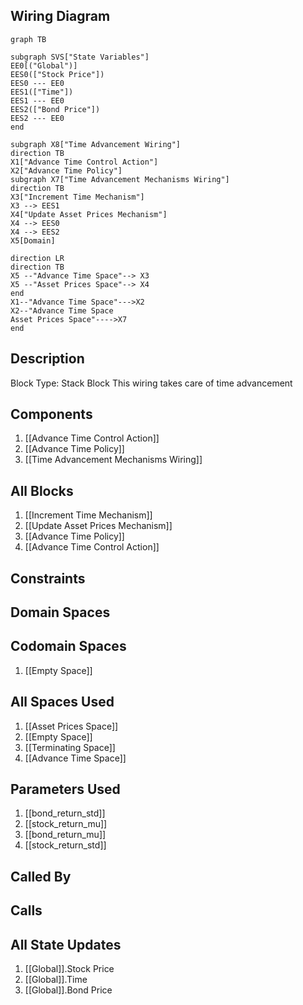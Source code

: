 ## Wiring Diagram

```mermaid
graph TB

subgraph SVS["State Variables"]
EE0[("Global")]
EES0(["Stock Price"])
EES0 --- EE0
EES1(["Time"])
EES1 --- EE0
EES2(["Bond Price"])
EES2 --- EE0
end

subgraph X8["Time Advancement Wiring"]
direction TB
X1["Advance Time Control Action"]
X2["Advance Time Policy"]
subgraph X7["Time Advancement Mechanisms Wiring"]
direction TB
X3["Increment Time Mechanism"]
X3 --> EES1
X4["Update Asset Prices Mechanism"]
X4 --> EES0
X4 --> EES2
X5[Domain]

direction LR
direction TB
X5 --"Advance Time Space"--> X3
X5 --"Asset Prices Space"--> X4
end
X1--"Advance Time Space"--->X2
X2--"Advance Time Space
Asset Prices Space"---->X7
end
```

## Description

Block Type: Stack Block
This wiring takes care of time advancement
## Components
1. [[Advance Time Control Action]]
2. [[Advance Time Policy]]
3. [[Time Advancement Mechanisms Wiring]]

## All Blocks
1. [[Increment Time Mechanism]]
2. [[Update Asset Prices Mechanism]]
3. [[Advance Time Policy]]
4. [[Advance Time Control Action]]

## Constraints

## Domain Spaces

## Codomain Spaces
1. [[Empty Space]]

## All Spaces Used
1. [[Asset Prices Space]]
2. [[Empty Space]]
3. [[Terminating Space]]
4. [[Advance Time Space]]

## Parameters Used
1. [[bond_return_std]]
2. [[stock_return_mu]]
3. [[bond_return_mu]]
4. [[stock_return_std]]

## Called By

## Calls

## All State Updates
1. [[Global]].Stock Price
2. [[Global]].Time
3. [[Global]].Bond Price

